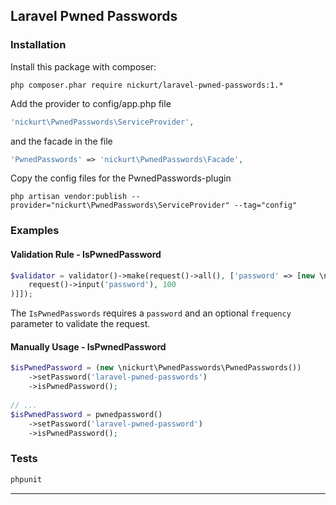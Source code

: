 ## Laravel Pwned Passwords

### Installation
Install this package with composer:
```
php composer.phar require nickurt/laravel-pwned-passwords:1.*
```

Add the provider to config/app.php file

```php
'nickurt\PwnedPasswords\ServiceProvider',
```

and the facade in the file

```php
'PwnedPasswords' => 'nickurt\PwnedPasswords\Facade',
```

Copy the config files for the PwnedPasswords-plugin

```
php artisan vendor:publish --provider="nickurt\PwnedPasswords\ServiceProvider" --tag="config"
```

### Examples

#### Validation Rule - IsPwnedPassword
```php
$validator = validator()->make(request()->all(), ['password' => [new \nickurt\PwnedPasswords\Rules\IsPwnedPassword(
    request()->input('password'), 100
)]]);
```
The `IsPwnedPasswords` requires a `password` and an optional `frequency` parameter to validate the request.
#### Manually Usage - IsPwnedPassword
```php
$isPwnedPassword = (new \nickurt\PwnedPasswords\PwnedPasswords())
	->setPassword('laravel-pwned-passwords')
	->isPwnedPassword();
	
// ...	
$isPwnedPassword = pwnedpassword()
    ->setPassword('laravel-pwned-password')
    ->isPwnedPassword();
```
### Tests
```sh
phpunit
```
- - - 
